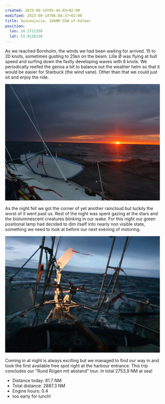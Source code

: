 ```yaml
---
created: 2023-09-14T05:49:03+02:00
modified: 2023-09-14T06:08:37+02:00
title: Swinoujscie, 186NM SSW of Kalmar
position:
  lon: 14.2721358
  lat: 53.9128138
---
```


As we reached Bornholm, the winds we had been waiting for arrived. 15 to 20 knots, sometimes gusting to 25kn on the beam. Lille Ø was flying at hull speed and surfing down the fastly developing waves with 8 knots. We periodically reefed the genoa a bit to balance out the weather helm so that it would be easier for Starbuck (the wind vane). Other than that we could just sit and enjoy the ride.

![Image](../2023/814e09ba5cd32ad5bc24e885964fc94b.jpg)

As the night fell we got the corner of yet another raincloud but luckily the worst of it went past us. Rest of the night was spent gazing at the stars and the bioluminescent creatures blinking in our wake. For this night our green positional lamp had decided to dim itself into nearly non visible state, something we need to look at before our next evening of motoring.

![Image](../2023/f55c76db8e0e120940967cfb0ec187ce.jpg)

Coming in at night is always exciting but we managed to find our way in and took the first available free spot right at the harbour entrance. This trip concludes our "Rund Rügen mit abstand" tour. In total 2753,9 NM at sea!

* Distance today: 81.7 NM
* Total distance: 2887.3 NM
* Engine hours: 0.4
* too early for lunch!
